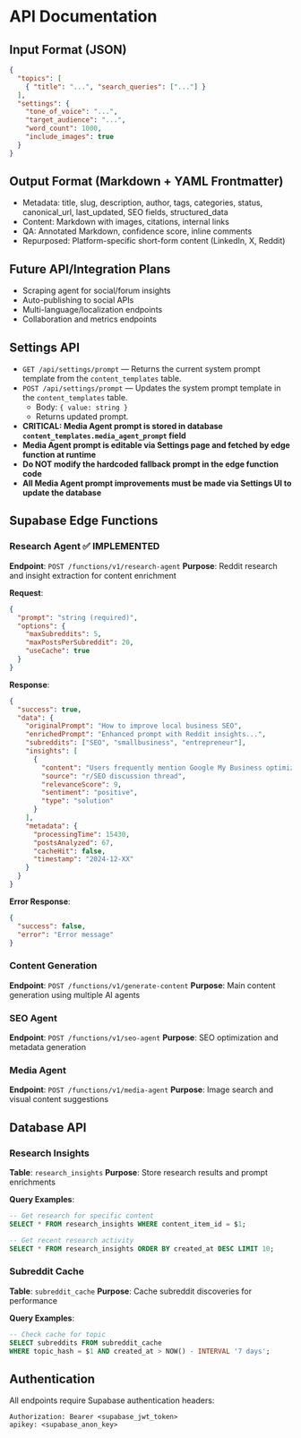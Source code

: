 # API Documentation

## Input Format (JSON)
```json
{
  "topics": [
    { "title": "...", "search_queries": ["..."] }
  ],
  "settings": {
    "tone_of_voice": "...",
    "target_audience": "...",
    "word_count": 1000,
    "include_images": true
  }
}
```

## Output Format (Markdown + YAML Frontmatter)
- Metadata: title, slug, description, author, tags, categories, status, canonical_url, last_updated, SEO fields, structured_data
- Content: Markdown with images, citations, internal links
- QA: Annotated Markdown, confidence score, inline comments
- Repurposed: Platform-specific short-form content (LinkedIn, X, Reddit)

## Future API/Integration Plans
- Scraping agent for social/forum insights
- Auto-publishing to social APIs
- Multi-language/localization endpoints
- Collaboration and metrics endpoints

## Settings API

- `GET /api/settings/prompt` — Returns the current system prompt template from the `content_templates` table.
- `POST /api/settings/prompt` — Updates the system prompt template in the `content_templates` table.
  - Body: `{ value: string }`
  - Returns updated prompt.
- **CRITICAL: Media Agent prompt is stored in database `content_templates.media_agent_prompt` field**
- **Media Agent prompt is editable via Settings page and fetched by edge function at runtime**
- **Do NOT modify the hardcoded fallback prompt in the edge function code**
- **All Media Agent prompt improvements must be made via Settings UI to update the database**

## Supabase Edge Functions

### Research Agent ✅ IMPLEMENTED
**Endpoint**: `POST /functions/v1/research-agent`
**Purpose**: Reddit research and insight extraction for content enrichment

**Request**:
```json
{
  "prompt": "string (required)",
  "options": {
    "maxSubreddits": 5,
    "maxPostsPerSubreddit": 20,
    "useCache": true
  }
}
```

**Response**:
```json
{
  "success": true,
  "data": {
    "originalPrompt": "How to improve local business SEO",
    "enrichedPrompt": "Enhanced prompt with Reddit insights...",
    "subreddits": ["SEO", "smallbusiness", "entrepreneur"],
    "insights": [
      {
        "content": "Users frequently mention Google My Business optimization",
        "source": "r/SEO discussion thread",
        "relevanceScore": 9,
        "sentiment": "positive",
        "type": "solution"
      }
    ],
    "metadata": {
      "processingTime": 15430,
      "postsAnalyzed": 67,
      "cacheHit": false,
      "timestamp": "2024-12-XX"
    }
  }
}
```

**Error Response**:
```json
{
  "success": false,
  "error": "Error message"
}
```

### Content Generation
**Endpoint**: `POST /functions/v1/generate-content`
**Purpose**: Main content generation using multiple AI agents

### SEO Agent
**Endpoint**: `POST /functions/v1/seo-agent`
**Purpose**: SEO optimization and metadata generation

### Media Agent
**Endpoint**: `POST /functions/v1/media-agent`
**Purpose**: Image search and visual content suggestions

## Database API

### Research Insights
**Table**: `research_insights`
**Purpose**: Store research results and prompt enrichments

**Query Examples**:
```sql
-- Get research for specific content
SELECT * FROM research_insights WHERE content_item_id = $1;

-- Get recent research activity
SELECT * FROM research_insights ORDER BY created_at DESC LIMIT 10;
```

### Subreddit Cache
**Table**: `subreddit_cache`
**Purpose**: Cache subreddit discoveries for performance

**Query Examples**:
```sql
-- Check cache for topic
SELECT subreddits FROM subreddit_cache 
WHERE topic_hash = $1 AND created_at > NOW() - INTERVAL '7 days';
```

## Authentication
All endpoints require Supabase authentication headers:
```
Authorization: Bearer <supabase_jwt_token>
apikey: <supabase_anon_key>
```
